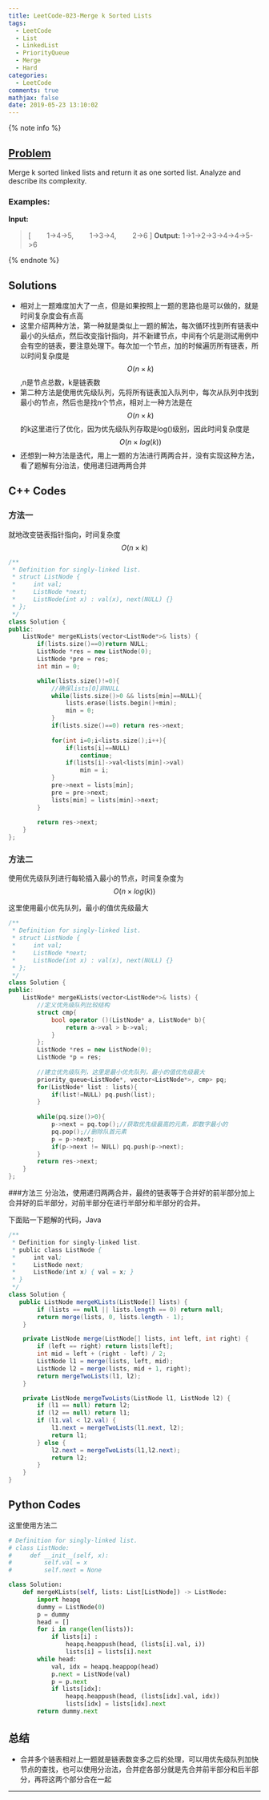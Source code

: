 ```yaml
---
title: LeetCode-023-Merge k Sorted Lists
tags:
  - LeetCode
  - List
  - LinkedList
  - PriorityQueue
  - Merge
  - Hard
categories:
  - LeetCode
comments: true
mathjax: false
date: 2019-05-23 13:10:02
---
```


<meta name="referrer" content="no-referrer" />

{% note info %}
## [Problem](https://leetcode.com/problems/merge-k-sorted-lists/)   
Merge k sorted linked lists and return it as one sorted list. Analyze and describe its complexity.

### Examples:
**Input:**
> [
> 　　1->4->5,
> 　　1->3->4,
> 　　2->6
> ]
**Output:** 1->1->2->3->4->4->5->6

{% endnote %}
<!--more-->

## Solutions
- 相对上一题难度加大了一点，但是如果按照上一题的思路也是可以做的，就是时间复杂度会有点高
- 这里介绍两种方法，第一种就是类似上一题的解法，每次循环找到所有链表中最小的头结点，然后改变指针指向，并不新建节点，中间有个坑是测试用例中会有空的链表，要注意处理下。每次加一个节点，加的时候遍历所有链表，所以时间复杂度是$$ O(n \times k) $$,n是节点总数，k是链表数
- 第二种方法是使用优先级队列，先将所有链表加入队列中，每次从队列中找到最小的节点，然后也是找n个节点，相对上一种方法是在$$ O(n \times k) $$的k这里进行了优化，因为优先级队列存取是log()级别，因此时间复杂度是$$ O(n \times log(k)) $$
- 还想到一种方法是迭代，用上一题的方法进行两两合并，没有实现这种方法，看了题解有分治法，使用递归进两两合并


## C++ Codes

### 方法一
就地改变链表指针指向，时间复杂度$$ O(n \times k) $$

```C++
/**
 * Definition for singly-linked list.
 * struct ListNode {
 *     int val;
 *     ListNode *next;
 *     ListNode(int x) : val(x), next(NULL) {}
 * };
 */
class Solution {
public:
    ListNode* mergeKLists(vector<ListNode*>& lists) {
        if(lists.size()==0)return NULL;
        ListNode *res = new ListNode(0);
        ListNode *pre = res;
        int min = 0;

        while(lists.size()!=0){ 
            //确保lists[0]非NULL
            while(lists.size()>0 && lists[min]==NULL){
                lists.erase(lists.begin()+min);
                min = 0;
            }
            if(lists.size()==0) return res->next;
   
            for(int i=0;i<lists.size();i++){
                if(lists[i]==NULL) 
                    continue;
                if(lists[i]->val<lists[min]->val)
                    min = i;
            }
            pre->next = lists[min];
            pre = pre->next;
            lists[min] = lists[min]->next;
        }
        
        return res->next;
    }
};
```

### 方法二
使用优先级队列进行每轮插入最小的节点，时间复杂度为$$ O(n \times log(k)) $$

这里使用最小优先队列，最小的值优先级最大

```C++
/**
 * Definition for singly-linked list.
 * struct ListNode {
 *     int val;
 *     ListNode *next;
 *     ListNode(int x) : val(x), next(NULL) {}
 * };
 */
class Solution {
public:
    ListNode* mergeKLists(vector<ListNode*>& lists) {
        //定义优先级队列比较结构
        struct cmp{
            bool operator ()(ListNode* a, ListNode* b){
                return a->val > b->val;
            }
        };
        ListNode *res = new ListNode(0);
        ListNode *p = res;
        
        //建立优先级队列，这里是最小优先队列，最小的值优先级最大
        priority_queue<ListNode*, vector<ListNode*>, cmp> pq;
        for(ListNode* list : lists){
            if(list!=NULL) pq.push(list);
        }
        
        while(pq.size()>0){
            p->next = pq.top();//获取优先级最高的元素，即数字最小的
            pq.pop();//删除队首元素
            p = p->next;
            if(p->next != NULL) pq.push(p->next);
        }
        return res->next;
    }
};
```

###方法三
分治法，使用递归两两合并，最终的链表等于合并好的前半部分加上合并好的后半部分，对前半部分在进行半部分和半部分的合并。

下面贴一下题解的代码，Java

```java
/**
 * Definition for singly-linked list.
 * public class ListNode {
 *     int val;
 *     ListNode next;
 *     ListNode(int x) { val = x; }
 * }
 */
class Solution {
   public ListNode mergeKLists(ListNode[] lists) {
        if (lists == null || lists.length == 0) return null;
        return merge(lists, 0, lists.length - 1);
    }

    private ListNode merge(ListNode[] lists, int left, int right) {
        if (left == right) return lists[left];
        int mid = left + (right - left) / 2;
        ListNode l1 = merge(lists, left, mid);
        ListNode l2 = merge(lists, mid + 1, right);
        return mergeTwoLists(l1, l2);
    }

    private ListNode mergeTwoLists(ListNode l1, ListNode l2) {
        if (l1 == null) return l2;
        if (l2 == null) return l1;
        if (l1.val < l2.val) {
            l1.next = mergeTwoLists(l1.next, l2);
            return l1;
        } else {
            l2.next = mergeTwoLists(l1,l2.next);
            return l2;
        }
    }
}
```


## Python Codes
这里使用方法二

```python
# Definition for singly-linked list.
# class ListNode:
#     def __init__(self, x):
#         self.val = x
#         self.next = None

class Solution:
    def mergeKLists(self, lists: List[ListNode]) -> ListNode:
        import heapq
        dummy = ListNode(0)
        p = dummy
        head = []
        for i in range(len(lists)):
            if lists[i] :
                heapq.heappush(head, (lists[i].val, i))
                lists[i] = lists[i].next
        while head:
            val, idx = heapq.heappop(head)
            p.next = ListNode(val)
            p = p.next
            if lists[idx]:
                heapq.heappush(head, (lists[idx].val, idx))
                lists[idx] = lists[idx].next
        return dummy.next
```

## 总结
- 合并多个链表相对上一题就是链表数变多之后的处理，可以用优先级队列加快节点的查找，也可以使用分治法，合并症各部分就是先合并前半部分和后半部分，再将这两个部分合在一起 


------

